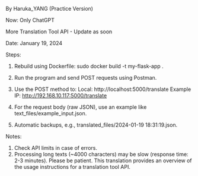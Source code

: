 By Haruka_YANG (Practice Version)

Now: Only ChatGPT

More Translation Tool API - Update as soon

Date: January 19, 2024


Steps:

1. Rebuild using Dockerfile: 
sudo docker build -t my-flask-app .

2. Run the program and send POST requests using Postman.

3. Use the POST method to:
Local: http://localhost:5000/translate
Example IP: http://192.168.10.117:5000/translate

4. For the request body (raw JSON), 
use an example like text_files/example_input.json.

5. Automatic backups, 
e.g., translated_files/2024-01-19 18:31:19.json.


Notes:

1. Check API limits in case of errors.
2. Processing long texts (~4000 characters) may be slow (response time: 2-3 minutes). Please be patient.
This translation provides an overview of the usage instructions for a translation tool API.